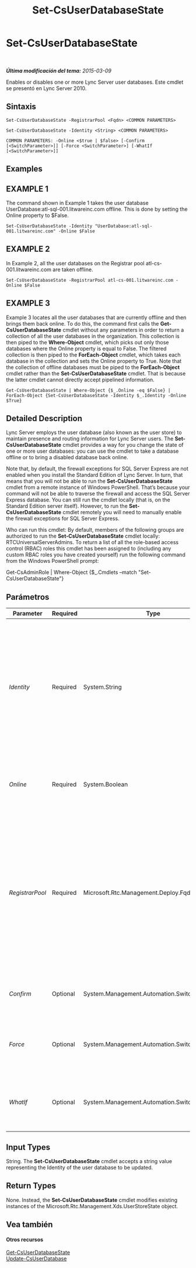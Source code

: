 ﻿---
title: Set-CsUserDatabaseState
TOCTitle: Set-CsUserDatabaseState
ms:assetid: c4d8fe5e-ebc1-443b-943d-fc54649e94fd
ms:mtpsurl: https://technet.microsoft.com/es-es/library/Gg412973(v=OCS.15)
ms:contentKeyID: 48276606
ms.date: 01/07/2017
mtps_version: v=OCS.15
ms.translationtype: HT
---

# Set-CsUserDatabaseState

 

_**Última modificación del tema:** 2015-03-09_

Enables or disables one or more Lync Server user databases. Este cmdlet se presentó en Lync Server 2010.

## Sintaxis

    Set-CsUserDatabaseState -RegistrarPool <Fqdn> <COMMON PARAMETERS>

    Set-CsUserDatabaseState -Identity <String> <COMMON PARAMETERS>

    COMMON PARAMETERS: -Online <$true | $false> [-Confirm [<SwitchParameter>]] [-Force <SwitchParameter>] [-WhatIf [<SwitchParameter>]]

## Examples

## EXAMPLE 1

The command shown in Example 1 takes the user database UserDatabase:atl-sql-001.litwareinc.com offline. This is done by setting the Online property to $False.

    Set-CsUserDatabaseState -Identity "UserDatabase:atl-sql-001.litwareinc.com" -Online $False

## EXAMPLE 2

In Example 2, all the user databases on the Registrar pool atl-cs-001.litwareinc.com are taken offline.

    Set-CsUserDatabaseState -RegistrarPool atl-cs-001.litwareinc.com -Online $False

## EXAMPLE 3

Example 3 locates all the user databases that are currently offline and then brings them back online. To do this, the command first calls the **Get-CsUserDatabaseState** cmdlet without any parameters in order to return a collection of all the user databases in the organization. This collection is then piped to the **Where-Object** cmdlet, which picks out only those databases where the Online property is equal to False. The filtered collection is then piped to the **ForEach-Object** cmdlet, which takes each database in the collection and sets the Online property to True. Note that the collection of offline databases must be piped to the **ForEach-Object** cmdlet rather than the **Set-CsUserDatabaseState** cmdlet. That is because the latter cmdlet cannot directly accept pipelined information.

    Get-CsUserDatabaseState | Where-Object {$_.Online -eq $False} | ForEach-Object {Set-CsUserDatabaseState -Identity $_.Identity -Online $True}

## Detailed Description

Lync Server employs the user database (also known as the user store) to maintain presence and routing information for Lync Server users. The **Set-CsUserDatabaseState** cmdlet provides a way for you change the state of one or more user databases: you can use the cmdlet to take a database offline or to bring a disabled database back online.

Note that, by default, the firewall exceptions for SQL Server Express are not enabled when you install the Standard Edition of Lync Server. In turn, that means that you will not be able to run the **Set-CsUserDatabaseState** cmdlet from a remote instance of Windows PowerShell. That’s because your command will not be able to traverse the firewall and access the SQL Server Express database. You can still run the cmdlet locally (that is, on the Standard Edition server itself). However, to run the **Set-CsUserDatabaseState** cmdlet remotely you will need to manually enable the firewall exceptions for SQL Server Express.

Who can run this cmdlet: By default, members of the following groups are authorized to run the **Set-CsUserDatabaseState** cmdlet locally: RTCUniversalServerAdmins. To return a list of all the role-based access control (RBAC) roles this cmdlet has been assigned to (including any custom RBAC roles you have created yourself) run the following command from the Windows PowerShell prompt:

Get-CsAdminRole | Where-Object {$\_.Cmdlets –match "Set-CsUserDatabaseState"}

## Parámetros


<table>
<colgroup>
<col style="width: 25%" />
<col style="width: 25%" />
<col style="width: 25%" />
<col style="width: 25%" />
</colgroup>
<thead>
<tr class="header">
<th>Parameter</th>
<th>Required</th>
<th>Type</th>
<th>Description</th>
</tr>
</thead>
<tbody>
<tr class="odd">
<td><p><em>Identity</em></p></td>
<td><p>Required</p></td>
<td><p>System.String</p></td>
<td><p>Unique identifier of the user database whose online status is to be modified. For example: -Identity &quot;UserDatabase:atl-sql-001.litwareinc.com&quot;.</p>
<p>You cannot use both Identity and RegistrarPool in the same command, nor can you use wildcards with either parameter.</p></td>
</tr>
<tr class="even">
<td><p><em>Online</em></p></td>
<td><p>Required</p></td>
<td><p>System.Boolean</p></td>
<td><p>When set to True ($True), makes a database available online. When set to False ($False), takes a database offline.</p></td>
</tr>
<tr class="odd">
<td><p><em>RegistrarPool</em></p></td>
<td><p>Required</p></td>
<td><p>Microsoft.Rtc.Management.Deploy.Fqdn</p></td>
<td><p>Fully qualified domain name (FQDN) of the Registrar pool hosting the user databases whose online status is to be modified. For example: -RegistrarPool atl-cs-001.litwareinc.com.</p>
<p>You cannot use both –Identity and –RegistrarPool in the same command, nor can you use wildcards with either parameter.</p></td>
</tr>
<tr class="even">
<td><p><em>Confirm</em></p></td>
<td><p>Optional</p></td>
<td><p>System.Management.Automation.SwitchParameter</p></td>
<td><p>Se le pedirá confirmación antes de ejecutar el comando.</p></td>
</tr>
<tr class="odd">
<td><p><em>Force</em></p></td>
<td><p>Optional</p></td>
<td><p>System.Management.Automation.SwitchParameter</p></td>
<td><p>Suppresses the display of any non-fatal error message that might arise when running the command.</p></td>
</tr>
<tr class="even">
<td><p><em>WhatIf</em></p></td>
<td><p>Optional</p></td>
<td><p>System.Management.Automation.SwitchParameter</p></td>
<td><p>Describe qué sucedería si se ejecutara el comando sin ejecutarlo realmente.</p></td>
</tr>
</tbody>
</table>


## Input Types

String. The **Set-CsUserDatabaseState** cmdlet accepts a string value representing the Identity of the user database to be updated.

## Return Types

None. Instead, the **Set-CsUserDatabaseState** cmdlet modifies existing instances of the Microsoft.Rtc.Management.Xds.UserStoreState object.

## Vea también

#### Otros recursos

[Get-CsUserDatabaseState](get-csuserdatabasestate.md)  
[Update-CsUserDatabase](update-csuserdatabase.md)

